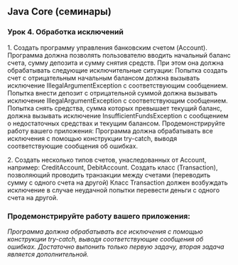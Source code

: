 ## Java Core (семинары)
### Урок 4. Обработка исключений
<p> 1. Создать программу управления банковским счетом (Account).
Программа должна позволять пользователю вводить начальный баланс счета, сумму депозита и сумму снятия средств. При этом она должна обрабатывать следующие исключительные ситуации:
Попытка создать счет с отрицательным начальным балансом должна вызывать исключение IllegalArgumentException с соответствующим сообщением.
Попытка внести депозит с отрицательной суммой должна вызывать исключение IllegalArgumentException с соответствующим сообщением.
Попытка снять средства, сумма которых превышает текущий баланс, должна вызывать исключение InsufficientFundsException с сообщением о недостаточных средствах и текущим балансом.
Продемонстрируйте работу вашего приложения:
Программа должна обрабатывать все исключения с помощью конструкции try-catch, выводя соответствующие сообщения об ошибках.
</p>

<p> 2. Создать несколько типов счетов, унаследованных от Account, например: CreditAccount, DebitAccount.
Создать класс (Transaction), позволяющий проводить транзакции между счетами (переводить сумму с одного счета на другой)
Класс Transaction должен возбуждать исключение в случае неудачной попытки перевести деньги с одного счета на другой.</p>

### Продемонстрируйте работу вашего приложения:
_Программа должна обрабатывать все исключения с помощью конструкции try-catch, выводя соответствующие сообщения об ошибках.
Достаточно выпонить только первую задачу, вторая задача является дополнительной._